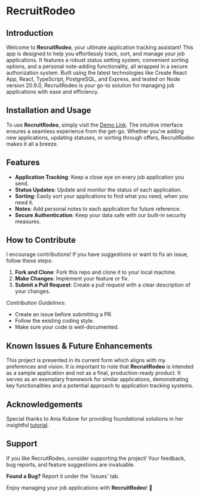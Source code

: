# RecruitRodeo

## Introduction
Welcome to **RecruitRodeo**, your ultimate application tracking assistant! This app is designed to help you effortlessly track, sort, and manage your job applications. It features a robust status setting system, convenient sorting options, and a personal note-adding functionality, all wrapped in a secure authorization system. Built using the latest technologies like Create React App, React, TypeScript, PostgreSQL, and Express, and tested on Node version 20.9.0, RecruitRodeo is your go-to solution for managing job applications with ease and efficiency.

## Installation and Usage
To use **RecruitRodeo**, simply visit the [Demo Link](https://emil-owczarek.github.io/RecruitRodeo/). The intuitive interface ensures a seamless experience from the get-go. Whether you're adding new applications, updating statuses, or sorting through offers, RecruitRodeo makes it all a breeze. 

## Features
- **Application Tracking**: Keep a close eye on every job application you send.
- **Status Updates**: Update and monitor the status of each application.
- **Sorting**: Easily sort your applications to find what you need, when you need it.
- **Notes**: Add personal notes to each application for future reference.
- **Secure Authentication**: Keep your data safe with our built-in security measures.

## How to Contribute
I encourage contributions! If you have suggestions or want to fix an issue, follow these steps:
1. **Fork and Clone**: Fork this repo and clone it to your local machine.
2. **Make Changes**: Implement your feature or fix.
3. **Submit a Pull Request**: Create a pull request with a clear description of your changes.

_Contribution Guidelines_:
- Create an issue before submitting a PR.
- Follow the existing coding style.
- Make sure your code is well-documented.

## Known Issues & Future Enhancements
This project is presented in its current form which aligns with my preferences and vision. It is important to note that **RecruitRodeo** is intended as a sample application and not as a final, production-ready product. It serves as an exemplary framework for similar applications, demonstrating key functionalities and a potential approach to application tracking systems.

## Acknowledgements
Special thanks to Ania Kubow for providing foundational solutions in her insightful [tutorial](https://www.youtube.com/watch?v=LYEkguL9PcY).

## Support
If you like RecruitRodeo, consider supporting the project! Your feedback, bug reports, and feature suggestions are invaluable.

**Found a Bug?** Report it under the 'Issues' tab.

Enjoy managing your job applications with **RecruitRodeo**! 🚀
